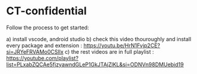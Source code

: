# CT-confidential


 Follow the process to get started:

 a) install vscode, android studio
 b) check this video thouroughly and install every package and extension : https://youtu.be/HrN1Fvjp2CE?si=JRYeFRVAMo0CSIlx
 c) the rest videos are in full playlist : https://youtube.com/playlist?list=PLxabZQCAe5fjzyawndGLeP1GkJTAjZlKL&si=ODNVn98DMUebid19
 

